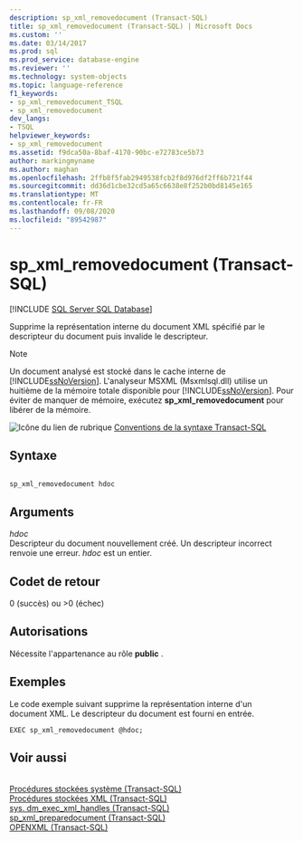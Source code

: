 ```yaml
---
description: sp_xml_removedocument (Transact-SQL)
title: sp_xml_removedocument (Transact-SQL) | Microsoft Docs
ms.custom: ''
ms.date: 03/14/2017
ms.prod: sql
ms.prod_service: database-engine
ms.reviewer: ''
ms.technology: system-objects
ms.topic: language-reference
f1_keywords:
- sp_xml_removedocument_TSQL
- sp_xml_removedocument
dev_langs:
- TSQL
helpviewer_keywords:
- sp_xml_removedocument
ms.assetid: f9dca50a-8baf-4170-90bc-e72783ce5b73
author: markingmyname
ms.author: maghan
ms.openlocfilehash: 2ffb8f5fab2949538fcb2f8d976df2ff6b721f44
ms.sourcegitcommit: dd36d1cbe32cd5a65c6638e8f252b0bd8145e165
ms.translationtype: MT
ms.contentlocale: fr-FR
ms.lasthandoff: 09/08/2020
ms.locfileid: "89542987"
---
```

# <a name="sp_xml_removedocument-transact-sql"></a>sp_xml_removedocument (Transact-SQL)
[!INCLUDE [SQL Server SQL Database](../../includes/applies-to-version/sql-asdb.md)]

  Supprime la représentation interne du document XML spécifié par le descripteur du document puis invalide le descripteur.  
  
> [!NOTE]  
>  Un document analysé est stocké dans le cache interne de [!INCLUDE[ssNoVersion](../../includes/ssnoversion-md.md)]. L'analyseur MSXML (Msxmlsql.dll) utilise un huitième de la mémoire totale disponible pour [!INCLUDE[ssNoVersion](../../includes/ssnoversion-md.md)]. Pour éviter de manquer de mémoire, exécutez **sp_xml_removedocument** pour libérer de la mémoire.  
  
 ![Icône du lien de rubrique](../../database-engine/configure-windows/media/topic-link.gif "Icône du lien de rubrique") [Conventions de la syntaxe Transact-SQL](../../t-sql/language-elements/transact-sql-syntax-conventions-transact-sql.md)  
  
## <a name="syntax"></a>Syntaxe  
  
```  
  
sp_xml_removedocument hdoc  
```  
  
## <a name="arguments"></a>Arguments  
 *hdoc*  
 Descripteur du document nouvellement créé. Un descripteur incorrect renvoie une erreur. *hdoc* est un entier.  
  
## <a name="return-code-values"></a>Codet de retour  
 0 (succès) ou >0 (échec)  
  
## <a name="permissions"></a>Autorisations  
 Nécessite l'appartenance au rôle **public** .  
  
## <a name="examples"></a>Exemples  
 Le code exemple suivant supprime la représentation interne d'un document XML. Le descripteur du document est fourni en entrée.  
  
```  
EXEC sp_xml_removedocument @hdoc;  
```  
  
## <a name="see-also"></a>Voir aussi      
 <br>[Procédures stockées système (Transact-SQL)](../../relational-databases/system-stored-procedures/system-stored-procedures-transact-sql.md)
 <br>[Procédures stockées XML (Transact-SQL)](../../relational-databases/system-stored-procedures/xml-stored-procedures-transact-sql.md)
 <br>[sys. dm_exec_xml_handles (Transact-SQL)](../system-dynamic-management-views/sys-dm-exec-xml-handles-transact-sql.md)
 <br>[sp_xml_preparedocument (Transact-SQL)](../../relational-databases/system-stored-procedures/sp-xml-preparedocument-transact-sql.md)
 <br>[OPENXML (Transact-SQL)](../../t-sql/functions/openxml-transact-sql.md)
  
  
